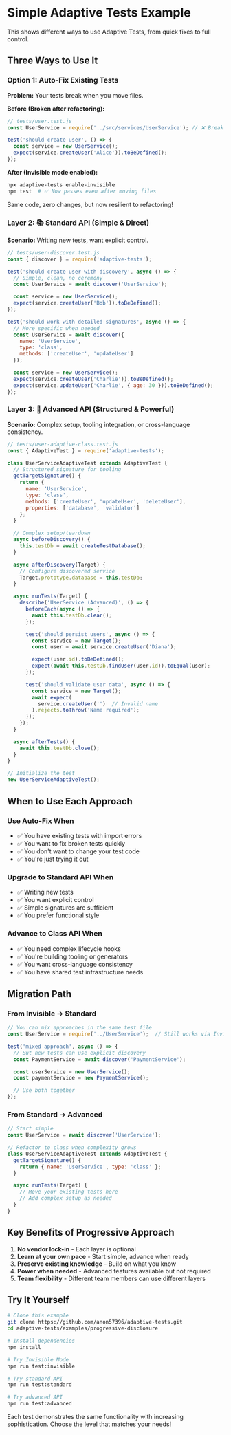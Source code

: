 # Simple Adaptive Tests Example

This shows different ways to use Adaptive Tests, from quick fixes to full control.

## Three Ways to Use It

### Option 1: Auto-Fix Existing Tests

**Problem:** Your tests break when you move files.

**Before (Broken after refactoring):**

```javascript
// tests/user.test.js
const UserService = require('../src/services/UserService'); // ❌ Breaks when moved

test('should create user', () => {
  const service = new UserService();
  expect(service.createUser('Alice')).toBeDefined();
});
```

**After (Invisible mode enabled):**

```bash
npx adaptive-tests enable-invisible
npm test  # ✅ Now passes even after moving files
```

Same code, zero changes, but now resilient to refactoring!

### Layer 2: 📚 Standard API (Simple & Direct)

**Scenario:** Writing new tests, want explicit control.

```javascript
// tests/user-discover.test.js
const { discover } = require('adaptive-tests');

test('should create user with discovery', async () => {
  // Simple, clean, no ceremony
  const UserService = await discover('UserService');

  const service = new UserService();
  expect(service.createUser('Bob')).toBeDefined();
});

test('should work with detailed signatures', async () => {
  // More specific when needed
  const UserService = await discover({
    name: 'UserService',
    type: 'class',
    methods: ['createUser', 'updateUser']
  });

  const service = new UserService();
  expect(service.createUser('Charlie')).toBeDefined();
  expect(service.updateUser('Charlie', { age: 30 })).toBeDefined();
});
```

### Layer 3: 🔧 Advanced API (Structured & Powerful)

**Scenario:** Complex setup, tooling integration, or cross-language consistency.

```javascript
// tests/user-adaptive-class.test.js
const { AdaptiveTest } = require('adaptive-tests');

class UserServiceAdaptiveTest extends AdaptiveTest {
  // Structured signature for tooling
  getTargetSignature() {
    return {
      name: 'UserService',
      type: 'class',
      methods: ['createUser', 'updateUser', 'deleteUser'],
      properties: ['database', 'validator']
    };
  }

  // Complex setup/teardown
  async beforeDiscovery() {
    this.testDb = await createTestDatabase();
  }

  async afterDiscovery(Target) {
    // Configure discovered service
    Target.prototype.database = this.testDb;
  }

  async runTests(Target) {
    describe('UserService (Advanced)', () => {
      beforeEach(async () => {
        await this.testDb.clear();
      });

      test('should persist users', async () => {
        const service = new Target();
        const user = await service.createUser('Diana');

        expect(user.id).toBeDefined();
        expect(await this.testDb.findUser(user.id)).toEqual(user);
      });

      test('should validate user data', async () => {
        const service = new Target();
        await expect(
          service.createUser('')  // Invalid name
        ).rejects.toThrow('Name required');
      });
    });
  }

  async afterTests() {
    await this.testDb.close();
  }
}

// Initialize the test
new UserServiceAdaptiveTest();
```

## When to Use Each Approach

### Use Auto-Fix When

- ✅ You have existing tests with import errors
- ✅ You want to fix broken tests quickly
- ✅ You don't want to change your test code
- ✅ You're just trying it out

### Upgrade to Standard API When

- ✅ Writing new tests
- ✅ You want explicit control
- ✅ Simple signatures are sufficient
- ✅ You prefer functional style

### Advance to Class API When

- ✅ You need complex lifecycle hooks
- ✅ You're building tooling or generators
- ✅ You want cross-language consistency
- ✅ You have shared test infrastructure needs

## Migration Path

### From Invisible → Standard

```javascript
// You can mix approaches in the same test file
const UserService = require('../UserService');  // Still works via Invisible Mode

test('mixed approach', async () => {
  // But new tests can use explicit discovery
  const PaymentService = await discover('PaymentService');

  const userService = new UserService();
  const paymentService = new PaymentService();

  // Use both together
});
```

### From Standard → Advanced

```javascript
// Start simple
const UserService = await discover('UserService');

// Refactor to class when complexity grows
class UserServiceAdaptiveTest extends AdaptiveTest {
  getTargetSignature() {
    return { name: 'UserService', type: 'class' };
  }

  async runTests(Target) {
    // Move your existing tests here
    // Add complex setup as needed
  }
}
```

## Key Benefits of Progressive Approach

1. **No vendor lock-in** - Each layer is optional
2. **Learn at your own pace** - Start simple, advance when ready
3. **Preserve existing knowledge** - Build on what you know
4. **Power when needed** - Advanced features available but not required
5. **Team flexibility** - Different team members can use different layers

## Try It Yourself

```bash
# Clone this example
git clone https://github.com/anon57396/adaptive-tests.git
cd adaptive-tests/examples/progressive-disclosure

# Install dependencies
npm install

# Try Invisible Mode
npm run test:invisible

# Try standard API
npm run test:standard

# Try advanced API
npm run test:advanced
```

Each test demonstrates the same functionality with increasing sophistication. Choose the level that matches your needs!

